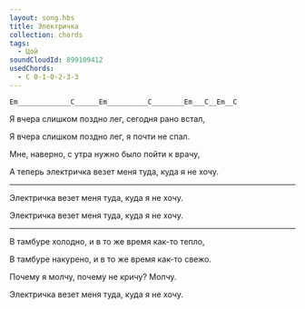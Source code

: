```yaml
---
layout: song.hbs
title: Электричка
collection: chords
tags:
  - Цой
soundCloudId: 899109412
usedChords:
  - C 0-1-0-2-3-3
---
```

    
`Em_____________C______Em__________C________Em___C__Em__C`

Я вчера слишком поздно лег, сегодня рано встал,

Я вчера слишком поздно лег, я почти не спал.

Мне, наверно, с утра нужно было пойти к врачу,

А теперь электричка везет меня туда, куда я не хочу.

---

Электричка везет меня туда, куда я не хочу.

Электричка везет меня туда, куда я не хочу.

---

В тамбуре холодно, и в то же время как-то тепло,

В тамбуре накурено, и в то же время как-то свежо.

Почему я молчу, почему не кричу? Молчу.

Электричка везет меня туда, куда я не хочу.

